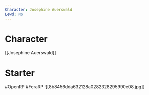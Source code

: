 ```yaml
---
Character: Josephine Auerswald
Lewd: No
---
```

# Character
[[Josephine Auerswald]]

# Starter
  

#OpenRP #FeraRP 
![[8b8456dda632128a0282328295990e08.jpg]]